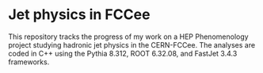 # Jet physics in FCCee
This repository tracks the progress of my work on a HEP Phenomenology project studying hadronic jet physics in the CERN-FCCee. The analyses are coded in C++ using the Pythia 8.312, ROOT 6.32.08, and FastJet 3.4.3 frameworks.